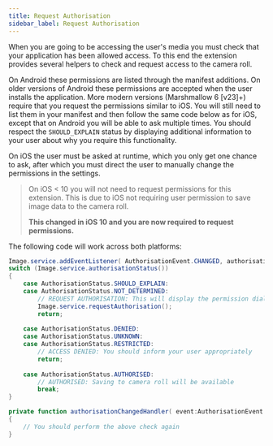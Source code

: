 ```yaml
---
title: Request Authorisation
sidebar_label: Request Authorisation
---
```



When you are going to be accessing the user's media you must check that your application has been allowed access. 
To this end the extension provides several helpers to check and request access to the camera roll. 


On Android these permissions are listed through the manifest additions. 
On older versions of Android these permissions are accepted when the user installs the application. 
More modern versions (Marshmallow 6 [v23]+) require that you request the permissions similar to iOS. 
You will still need to list them in your manifest and then follow the same code below as for iOS, 
except that on Android you will be able to ask multiple times. 
You should respect the `SHOULD_EXPLAIN` status by displaying additional information to your user 
about why you require this functionality.

On iOS the user must be asked at runtime, which you only get one chance to ask,
after which you must direct the user to manually change the permissions in the settings.

>
> On iOS < 10 you will not need to request permissions for this extension. 
> This is due to iOS not requiring user permission to save image data to the camera roll.
>
> **This changed in iOS 10 and you are now required to request permissions.**
>

The following code will work across both platforms:

```actionscript
Image.service.addEventListener( AuthorisationEvent.CHANGED, authorisationChangedHandler );
switch (Image.service.authorisationStatus())
{
	case AuthorisationStatus.SHOULD_EXPLAIN:
	case AuthorisationStatus.NOT_DETERMINED:
		// REQUEST AUTHORISATION: This will display the permission dialog
		Image.service.requestAuthorisation();
		return;
	
	case AuthorisationStatus.DENIED:
	case AuthorisationStatus.UNKNOWN:
	case AuthorisationStatus.RESTRICTED:
		// ACCESS DENIED: You should inform your user appropriately
		return;
		
	case AuthorisationStatus.AUTHORISED:
		// AUTHORISED: Saving to camera roll will be available
		break;						
}
```


```actionscript
private function authorisationChangedHandler( event:AuthorisationEvent ):void
{
	// You should perform the above check again
}
```

